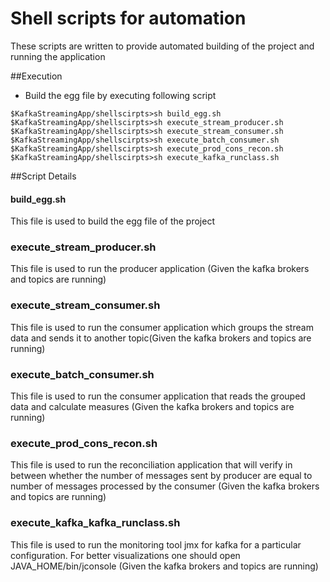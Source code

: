 # Shell scripts for automation 

These scripts are written to provide automated building of the project and running the application

##Execution

- Build the egg file by executing following script
```shell script
$KafkaStreamingApp/shellscirpts>sh build_egg.sh
$KafkaStreamingApp/shellscirpts>sh execute_stream_producer.sh
$KafkaStreamingApp/shellscirpts>sh execute_stream_consumer.sh
$KafkaStreamingApp/shellscirpts>sh execute_batch_consumer.sh
$KafkaStreamingApp/shellscirpts>sh execute_prod_cons_recon.sh
$KafkaStreamingApp/shellscirpts>sh execute_kafka_runclass.sh
```
##Script Details
#### build_egg.sh
This file is used to build the egg file of the project
### execute_stream_producer.sh
This file is used to run the producer application (Given the kafka brokers and topics are running)
### execute_stream_consumer.sh
This file is used to run the consumer application which groups the stream data and sends it to another topic(Given the kafka brokers and topics are running)
### execute_batch_consumer.sh
This file is used to run the consumer application that reads the grouped data and calculate measures (Given the kafka brokers and topics are running)
### execute_prod_cons_recon.sh
This file is used to run the reconciliation application that will verify in between whether the number of messages sent by producer are equal to number of messages processed by the consumer (Given the kafka brokers and topics are running)
### execute_kafka_kafka_runclass.sh
This file is used to run the monitoring tool jmx for kafka for a particular configuration. For better visualizations one should open JAVA_HOME/bin/jconsole  (Given the kafka brokers and topics are running)